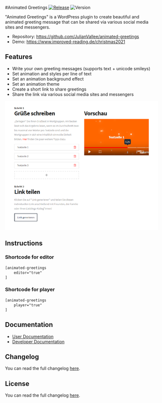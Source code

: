 #Animated Greetings
[![Release](https://github.com/JulianVallee/animated-greetings/actions/workflows/release.yml/badge.svg)](https://github.com/JulianVallee/animated-greetings/actions/workflows/release.yml)
![Version](https://img.shields.io/github/package-json/v/julianvallee/animated-greetings)

"Animated Greetings" is a WordPress plugin to create beautiful and animated greeting message
that can be shared via various social media sites and messengers.

- Repository: https://github.com/JulianVallee/animated-greetings
- Demo: https://www.improved-reading.de/christmas2021

## Features
- Write your own greeting messages (supports text + unicode smileys)
- Set animation and styles per line of text
- Set an animation background effect
- Set an animation theme
- Create a short link to share greetings
- Share the link via various social media sites and messengers

![Editor](./screenshots/editor.png "Editor")


## Instructions
### Shortcode for editor
```
[animated-greetings 
    editor="true"
]
```

### Shortcode for player
```
[animated-greetings 
    player="true"
]
```


## Documentation
- [User Documentation](https://github.com/JulianVallee/animated-greetings/blob/master/README.md)
- [Developer Documentation](https://github.com/JulianVallee/animated-greetings/blob/master/README.md)


## Changelog
You can read the full changelog [here](https://github.com/JulianVallee/animated-greetings/blob/master/CHANGELOG.md).

## License
You can read the full changelog [here](https://github.com/JulianVallee/animated-greetings/blob/master/CHANGELOG.md).
